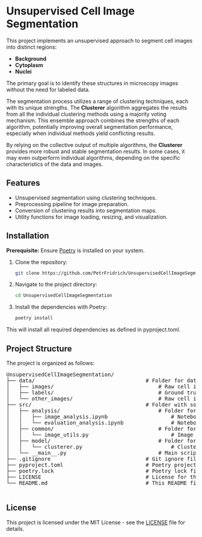 # Unsupervised Cell Image Segmentation

This project implements an unsupervised approach to segment cell images into distinct regions:

+ **Background**
+ **Cytoplasm**
+ **Nuclei**

The primary goal is to identify these structures in microscopy images without the need for labeled data.

The segmentation process utilizes a range of clustering techniques, each with its unique strengths. The **Clusterer** algorithm aggregates the results from all the individual clustering methods using a majority voting mechanism. This ensemble approach combines the strengths of each algorithm, potentially improving overall segmentation performance, especially when individual methods yield conflicting results.

By relying on the collective output of multiple algorithms, the **Clusterer** provides more robust and stable segmentation results. In some cases, it may even outperform individual algorithms, depending on the specific characteristics of the data and images.

## Features

- Unsupervised segmentation using clustering techniques.
- Preprocessing pipeline for image preparation.
- Conversion of clustering results into segmentation maps.
- Utility functions for image loading, resizing, and visualization.

## Installation

**Prerequisite:** Ensure [Poetry](https://python-poetry.org/docs/#installation) is installed on your system.

1. Clone the repository:
   ```bash
   git clone https://github.com/PetrFridrich/UnsupervisedCellImageSegmentation.git
   ```
2.  Navigate to the project directory:
    ```bash
    cd UnsupervisedCellImageSegmentation
    ```
3. Install the dependencies with Poetry:
    ```bash 
    poetry install
    ```
This will install all required dependencies as defined in pyproject.toml.

## Project Structure

The project is organized as follows:

<pre>
UnsupervisedCellImageSegmentation/
├── data/                                   # Folder for datasets
│   ├── images/                                 # Raw cell images
│   ├── labels/                                 # Ground truth labels
│   └── other_images/                           # Raw cell images without labels
├── src/                                    # Folder with source code
│   ├── analysis/                               # Folder for notebooks related to analysis
│   │   ├── image_analysis.ipynb                    # Notebook for analyzing input images
│   │   └── evaluation_analysis.ipynb               # Notebook for evaluating the performance of segmentation
│   ├── common/                                 # Folder for common utilities shared across the project
│   │   └── image_utils.py                          # Image utility functions (e.g., loading, resizing, preprocessing)
│   ├── model/                                  # Folder for models
│   │   └── clusterer.py                            # Clusterer class implementation
│   └── __main__.py                             # Main script to run Unsupervised Cell Image Segmentation
├── .gitignore                              # Git ignore file
├── pyproject.toml                          # Poetry project configuration and dependencies
├── poetry.lock                             # Poetry lock file to ensure consistent dependencies
├── LICENSE                                 # License for the project
└── README.md                               # This README file

</pre>

## License

This project is licensed under the MIT License - see the [LICENSE](LICENSE) file for details.
